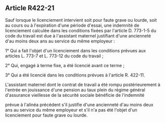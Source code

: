 ## Article R422-21

Sauf lorsque le licenciement intervient soit pour faute grave ou lourde, soit au cours ou à l'expiration d'une
période d'essai, une indemnité de licenciement calculée dans les conditions fixées par l'article D. 773-1-5 du
code du travail est due à l'assistant maternel justifiant d'une ancienneté d'au moins deux ans au service du
même employeur :

1° Qui a fait l'objet d'un licenciement dans les conditions prévues aux articles L. 773-7 et L. 773-12 du code
du travail ;

2° Qui, engagé à terme fixe, a été licencié avant ce terme ;

3° Qui a été licencié dans les conditions prévues à l'article R. 422-11.

L'assistant maternel dont le contrat de travail a été rompu postérieurement à l'entrée en jouissance d'une
pension au taux plein du régime général d'assurance vieillesse de la sécurité sociale bénéficie de l'indemnité


prévue à l'alinéa précédent s'il justifie d'une ancienneté d'au moins deux ans au service du même employeur
et s'il n'a pas été l'objet d'un licenciement pour faute grave ou lourde.


